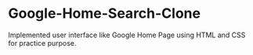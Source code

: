 # Google-Home-Search-Clone
Implemented user interface like Google Home Page using HTML and CSS for practice purpose.
